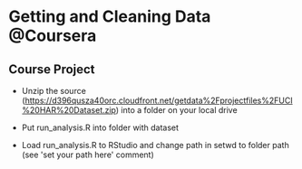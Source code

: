 # Getting and Cleaning Data @Coursera

## Course Project

* Unzip the source (https://d396qusza40orc.cloudfront.net/getdata%2Fprojectfiles%2FUCI%20HAR%20Dataset.zip) into a folder on your local drive

* Put run_analysis.R into folder with dataset

* Load run_analysis.R to RStudio and change path in setwd to folder path (see 'set your path here' comment)
